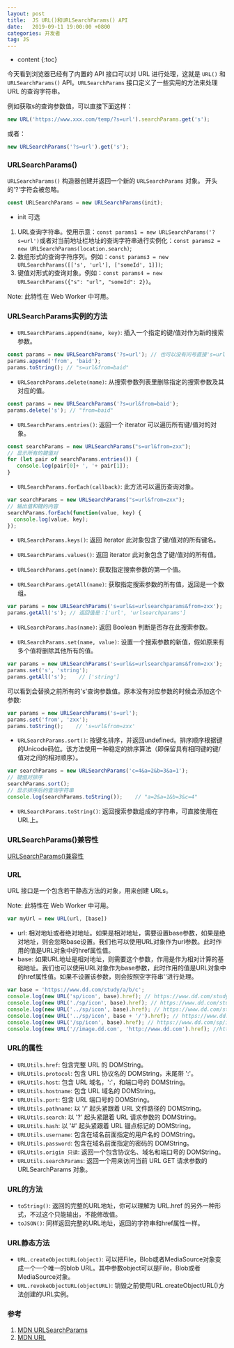 ```yaml
---
layout: post
title:  JS URL()和URLSearchParams() API
date:   2019-09-11 19:00:00 +0800
categories: 开发者
tag: JS
---
```


* content
{:toc}

今天看到浏览器已经有了内置的 API 接口可以对 URL 进行处理，这就是 `URL()` 和 `URLSearchParams()` API。`URLSearchParams` 接口定义了一些实用的方法来处理 URL 的查询字符串。

例如获取s的查询参数值，可以直接下面这样：

```js
new URL('https://www.xxx.com/temp/?s=url').searchParams.get('s');
```

或者：

```js
new URLSearchParams('?s=url').get('s');
```

### URLSearchParams()

`URLSearchParams()` 构造器创建并返回一个新的 `URLSearchParams` 对象。 开头的'?'字符会被忽略。

```js
const URLSearchParams = new URLSearchParams(init);
```

- init 可选

1. URL查询字符串。使用示意：`const params1 = new URLSearchParams('?s=url')`或者对当前地址栏地址的查询字符串进行实例化：`const params2 = new URLSearchParams(location.search)`;
2. 数组形式的查询字符序列。例如：`const params3 = new URLSearchParams([['s', 'url'], ['someId', 1]])`;
3. 键值对形式的查询对象。例如：`const params4 = new URLSearchParams({"s": "url", "someId": 2})`。

Note: 此特性在 Web Worker 中可用。

### URLSearchParams实例的方法

- `URLSearchParams.append(name, key)`: 插入一个指定的键/值对作为新的搜索参数。

```js
const params = new URLSearchParams('?s=url'); // 也可以没有问号直接's=url'
params.append('from', 'baid'); 
params.toString(); // "s=url&from=baid"
```

- `URLSearchParams.delete(name)`: 从搜索参数列表里删除指定的搜索参数及其对应的值。

```js
const params = new URLSearchParams('?s=url&from=baid');
params.delete('s'); // "from=baid"
```

- `URLSearchParams.entries()`: 返回一个 iterator 可以遍历所有键/值对的对象。

```js
const searchParams = new URLSearchParams("s=url&from=zxx");
// 显示所有的键值对
for (let pair of searchParams.entries()) {
   console.log(pair[0]+ ', '+ pair[1]); 
}
```

- `URLSearchParams.forEach(callback)`: 此方法可以遍历查询对象。

```js
var searchParams = new URLSearchParams("s=url&from=zxx");
// 输出值和键的内容
searchParams.forEach(function(value, key) {
  console.log(value, key);
});
```

- `URLSearchParams.keys()`: 返回 iterator 此对象包含了键/值对的所有键名。

- `URLSearchParams.values()`: 返回 iterator 此对象包含了键/值对的所有值。

- `URLSearchParams.get(name)`: 获取指定搜索参数的第一个值。

- `URLSearchParams.getAll(name)`: 获取指定搜索参数的所有值，返回是一个数组。

```js
var params = new URLSearchParams('s=url&s=urlsearchparams&from=zxx');
params.getAll('s'); // 返回值是：['url', 'urlsearchparams']
```

- `URLSearchParams.has(name)`: 返回 Boolean 判断是否存在此搜索参数。

- `URLSearchParams.set(name, value)`: 设置一个搜索参数的新值，假如原来有多个值将删除其他所有的值。

```js
var params = new URLSearchParams('s=url&s=urlsearchparams&from=zxx');
params.set('s', 'string');
params.getAll('s');    // ['string']
```

可以看到会替换之前所有的's'查询参数值。原本没有对应参数的时候会添加这个参数:

```js
var params = new URLSearchParams('s=url'); 
params.set('from', 'zxx');
params.toString();    // 's=url&from=zxx'
```

- `URLSearchParams.sort()`: 按键名排序，并返回undefined。排序顺序根据键的Unicode码位。该方法使用一种稳定的排序算法（即保留具有相同键的键/值对之间的相对顺序）。

```js
var searchParams = new URLSearchParams('c=4&a=2&b=3&a=1'); 
// 键值对排序
searchParams.sort();
// 显示排序后的查询字符串
console.log(searchParams.toString());    // "a=2&a=1&b=3&c=4"
```

- `URLSearchParams.toString()`: 返回搜索参数组成的字符串，可直接使用在URL上。

### URLSearchParams()兼容性

[URLSearchParams()兼容性](https://www.caniuse.com/#search=URLSearchParams)

### URL

URL 接口是一个包含若干静态方法的对象，用来创建 URLs。

Note: 此特性在 Web Worker 中可用。

```js
var myUrl = new URL(url, [base])
```

- url: 相对地址或者绝对地址。如果是相对地址，需要设置base参数，如果是绝对地址，则会忽略base设置。我们也可以使用URL对象作为url参数。此时作用的值是URL对象中的href属性值。
- base: 如果URL地址是相对地址，则需要这个参数，作用是作为相对计算的基础地址。我们也可以使用URL对象作为base参数，此时作用的值是URL对象中的href属性值。如果不设置该参数，则会按照空字符串''进行处理。

```js
var base = 'https://www.dd.com/study/a/b/c';
console.log(new URL('sp/icon', base).href); // https://www.dd.com/study/a/b/sp/icon
console.log(new URL('./sp/icon', base).href); // https://www.dd.com/study/a/b/sp/icon
console.log(new URL('../sp/icon', base).href); // https://www.dd.com/study/a/sp/icon
console.log(new URL('../sp/icon', base + '/').href); // https://www.dd.com/study/a/b/sp/icon
console.log(new URL('/sp/icon', base).href); // https://www.dd.com/sp/icon
console.log(new URL('//image.dd.com', 'http://www.dd.com').href); //http://image.dd.com/
```

### URL的属性

- `URLUtils.href`: 包含完整 URL 的 DOMString。
- `URLUtils.protocol`: 包含 URL 协议名的 DOMString，末尾带 ':'。
- `URLUtils.host`: 包含 URL 域名，':'，和端口号的 DOMString。
- `URLUtils.hostname`: 包含 URL 域名的 DOMString。
- `URLUtils.port`: 包含 URL 端口号的 DOMString。
- `URLUtils.pathname`: 以 '/' 起头紧跟着 URL 文件路径的 DOMString。
- `URLUtils.search`: 以 '?' 起头紧跟着 URL 请求参数的 DOMString。
- `URLUtils.hash`: 以 '#' 起头紧跟着 URL 锚点标记的 DOMString。
- `URLUtils.username`: 包含在域名前面指定的用户名的 DOMString。
- `URLUtils.password`: 包含在域名前面指定的密码的 DOMString。
- `URLUtils.origin 只读`: 返回一个包含协议名、域名和端口号的 DOMString。
- `URLUtils.searchParams`: 返回一个用来访问当前 URL GET 请求参数的 URLSearchParams 对象。

### URL的方法

- `toString()`: 返回的完整的URL地址，你可以理解为 URL.href 的另外一种形式，不过这个只能输出，不能修改值。
- `toJSON()`: 同样返回完整的URL地址，返回的字符串和href属性一样。

### URL静态方法

- `URL.createObjectURL(object)`: 可以把File，Blob或者MediaSource对象变成一个一个唯一的blob URL。其中参数object可以是File，Blob或者MediaSource对象。
- `URL.revokeObjectURL(objectURL)`: 销毁之前使用URL.createObjectURL()方法创建的URL实例。

### 参考

1. [MDN URLSearchParams](https://developer.mozilla.org/zh-CN/docs/Web/API/URLSearchParams)
2. [MDN URL](https://developer.mozilla.org/zh-CN/docs/Web/API/URL)